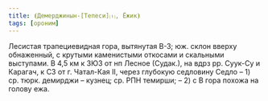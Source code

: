 ```yaml
---
title: ⦗Демерджинын-[Тепеси]⒯, Ёжик⦘
tags: [ороним]
---
```


Лесистая трапециевидная гора, вытянутая В-З; юж. склон вверху обнаженный, с
крутыми каменистыми откосами и скальными выступами. В 4,5 км к ЗЮЗ от нп Лесное
(Судак.), на вдрз рр. Суук-Су и Карагач, к СЗ от г. Чатал-Кая II, через глубокую
седловину Седло – 1) ср. тюрк. демирджи – кузнец; ср. РПН темирши; – 2) с В гора
похожа на голову ежа.

